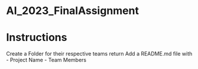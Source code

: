 # AI_2023_FinalAssignment

# Instructions

Create a Folder for their respective teams    return
Add a README.md file with 
                - Project Name
                - Team Members
                

